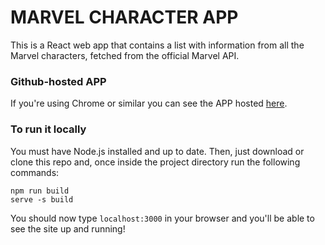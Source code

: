 # MARVEL CHARACTER APP

This is a React web app that contains a list with information from all the Marvel characters, fetched from the official Marvel API.

### Github-hosted APP
If you're using Chrome or similar you can see the APP hosted [here](https://sarafernandez11.github.io/marvel/).

### To run it locally
You must have Node.js installed and up to date. Then, just download or clone this repo and, once inside the project directory run the following commands:
```
npm run build
serve -s build
```
You should now type `localhost:3000` in your browser and you'll be able to see the site up and running! 
